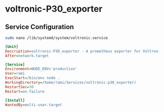 
# voltronic-P30_exporter

## Service Configuration

```sh
sudo nano /lib/systemd/system/voltronic.service
```

```ini
[Unit]
Description=voltronic-P30_exporter - A prometheus exporter for Voltronic P30 MPPT solar inverters.
After=network.target

[Service]
Environment=NODE_ENV='production'
User=rami
ExecStart=/bin/env node .
WorkingDirectory=/home/rami/Services/voltronic-p30_exporter/
RestartSec=30
Restart=on-failure

[Install]
WantedBy=multi-user.target
```
